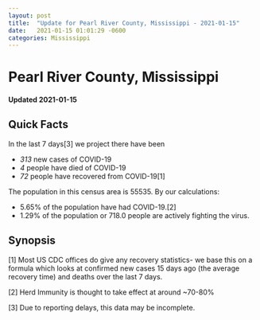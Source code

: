 ```yaml
---
layout: post
title:  "Update for Pearl River County, Mississippi - 2021-01-15"
date:   2021-01-15 01:01:29 -0600
categories: Mississippi
---
```


# Pearl River County, Mississippi
#### Updated 2021-01-15

## Quick Facts

In the last 7 days[3] we project there have been
- *313* new cases of COVID-19
- *4* people have died of COVID-19
- *72* people have recovered from COVID-19[1]

The population in this census area is 55535. By our calculations:
- 5.65% of the population have had COVID-19.[2]
- 1.29% of the population or 718.0 people are actively fighting the virus.

## Synopsis




[1] Most US CDC offices do give any recovery statistics- we base this on a formula which looks at confirmed new cases
15 days ago (the average recovery time) and deaths over the last 7 days.

[2] Herd Immunity is thought to take effect at around ~70-80%

[3] Due to reporting delays, this data may be incomplete.
 
    